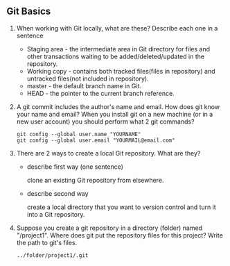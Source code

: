 ## Git Basics

1. When working with Git locally, what are these?  Describe each one in a sentence
   * Staging area - the intermediate area in Git directory for files and other transactions waiting to be added/deleted/updated in the repository.
   * Working copy - contains both tracked files(files in repository) and untracked files(not included in repository).
   * master - the default branch name in Git.
   * HEAD - the pointer to the current branch reference.

2. A git commit includes the author's name and email.  How does git know your name and email?  When you install git on a new machine (or in a new user account) you should perform what 2 git commands?
    ```
   git config --global user.name "YOURNAME"
   git config --global user.email "YOURMAIL@email.com"

    ```
3. There are 2 ways to create a local Git repository.  What are they?
    - describe first way (one sentence)
    
        clone an existing Git repository from elsewhere.

    - describe second way
    
        create a local directory that you want to version control and turn it into a Git repository.


4. Suppose you create a git repository in a directory (folder) named "/project1". Where does git put the repository files for this project? Write the path to git's files.
    ```
    ../folder/project1/.git

    ```